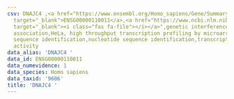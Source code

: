 ```yaml
---
csv: DNAJC4 ,<a href="https://www.ensembl.org/Homo_sapiens/Gene/Summary?db=core;g=ENSG00000110011"
  target="_blank">ENSG00000110011</a>,<a href="https://www.ncbi.nlm.nih.gov/pubmed/28369544"
  target="_blank"><i class="fas fa-file"></i></a>",genetic interference,functional
  association,HeLa, high throughput transcription profiling by microarray,nucleotide
  sequence identification,nucleotide sequence identification,transcriptional regulation,up-regulates
  activity
data_alias: 'DNAJC4 '
data_id: ENSG00000110011
data_numevidence: 1
data_species: Homo sapiens
data_taxid: '9606'
title: 'DNAJC4 '
---
```

